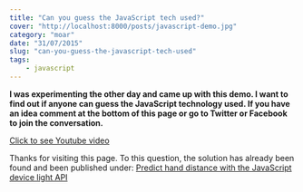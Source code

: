 ```yaml
---
title: "Can you guess the JavaScript tech used?"
cover: "http://localhost:8000/posts/javascript-demo.jpg"
category: "moar"
date: "31/07/2015"
slug: "can-you-guess-the-javascript-tech-used"
tags:
    - javascript
---
```


**I was experimenting the other day and came up with this demo. I want to find out if anyone can guess the JavaScript technology used. If you have an idea comment at the bottom of this page or go to Twitter or Facebook to join the conversation.**

<a class="youtube-video" href="https://www.youtube.com/embed/feI18bxVtjY" target="_blank">Click to see Youtube video</a>

Thanks for visiting this page. To this question, the solution has already been found and been published under: [Predict hand distance with the JavaScript device light API](http://www.webondevices.com/predict-hand-distance-with-device-light-javascript-api/)